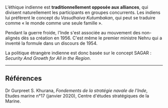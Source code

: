 L’éthique indienne est **traditionnellement opposée aux alliances**, qui divisent naturellement les participants en groupes concurrents. Les indiens lui préfèrent le concept du *Vasudhaiva Kutumbakan*, qui peut se traduire comme « le monde comme une seule famille ».

Pendant la guerre froide, l'Inde s'est associée au mouvement des non-alignés dès sa création en 1956. C'est même le premier ministre Nehru qui a inventé la formule dans un discours de 1954.

La politique étrangère indienne est donc basée sur le concept SAGAR : *Security And Growth for All in the Region*.

--- 

## Références

Dr Gurpreet S. Khurana, _Fondements de la stratégie navale de l'Inde_, Etudes marine n°17 (janvier 2020), Centre d'études stratégiques de la Marine.